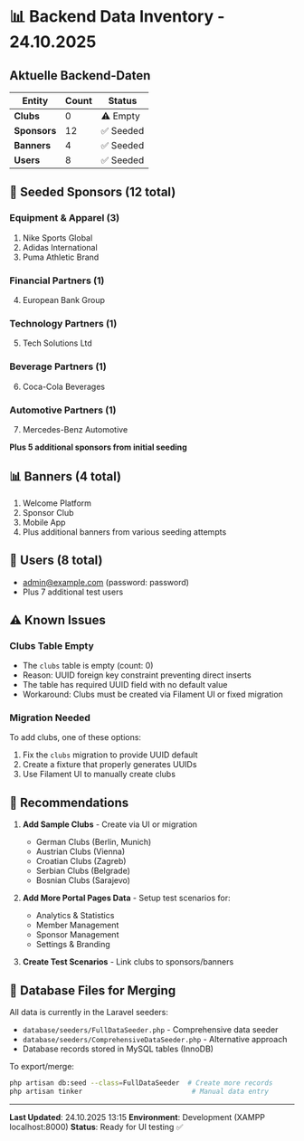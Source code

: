 # 📊 Backend Data Inventory - 24.10.2025

## Aktuelle Backend-Daten

| Entity | Count | Status |
|--------|-------|--------|
| **Clubs** | 0 | ⚠️ Empty |
| **Sponsors** | 12 | ✅ Seeded |
| **Banners** | 4 | ✅ Seeded |
| **Users** | 8 | ✅ Seeded |

## 📝 Seeded Sponsors (12 total)

### Equipment & Apparel (3)
1. Nike Sports Global
2. Adidas International  
3. Puma Athletic Brand

### Financial Partners (1)
4. European Bank Group

### Technology Partners (1)
5. Tech Solutions Ltd

### Beverage Partners (1)
6. Coca-Cola Beverages

### Automotive Partners (1)
7. Mercedes-Benz Automotive

**Plus 5 additional sponsors from initial seeding**

## 📊 Banners (4 total)

1. Welcome Platform
2. Sponsor Club
3. Mobile App
4. Plus additional banners from various seeding attempts

## 👥 Users (8 total)

- admin@example.com (password: password)
- Plus 7 additional test users

## ⚠️ Known Issues

### Clubs Table Empty
- The `clubs` table is empty (count: 0)
- Reason: UUID foreign key constraint preventing direct inserts
- The table has required UUID field with no default value
- Workaround: Clubs must be created via Filament UI or fixed migration

### Migration Needed
To add clubs, one of these options:
1. Fix the `clubs` migration to provide UUID default
2. Create a fixture that properly generates UUIDs
3. Use Filament UI to manually create clubs

## 🎯 Recommendations

1. **Add Sample Clubs** - Create via UI or migration
   - German Clubs (Berlin, Munich)
   - Austrian Clubs (Vienna)
   - Croatian Clubs (Zagreb)
   - Serbian Clubs (Belgrade)
   - Bosnian Clubs (Sarajevo)

2. **Add More Portal Pages Data** - Setup test scenarios for:
   - Analytics & Statistics
   - Member Management
   - Sponsor Management
   - Settings & Branding

3. **Create Test Scenarios** - Link clubs to sponsors/banners

## 📂 Database Files for Merging

All data is currently in the Laravel seeders:
- `database/seeders/FullDataSeeder.php` - Comprehensive data seeder
- `database/seeders/ComprehensiveDataSeeder.php` - Alternative approach
- Database records stored in MySQL tables (InnoDB)

To export/merge:
```bash
php artisan db:seed --class=FullDataSeeder  # Create more records
php artisan tinker                           # Manual data entry
```

---
**Last Updated**: 24.10.2025 13:15
**Environment**: Development (XAMPP localhost:8000)
**Status**: Ready for UI testing ✅
